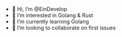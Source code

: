 - 👋 Hi, I’m @EinDevelop
- 👀 I’m interested in Golang & Rust
- 🌱 I’m currently learning Golang
- 💞️ I’m looking to collaborate on first issues

<!---
EinDevelop/EinDevelop is a ✨ special ✨ repository because its `README.md` (this file) appears on your GitHub profile.
You can click the Preview link to take a look at your changes.
--->
